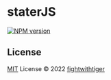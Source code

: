# staterJS

[![NPM version](https://img.shields.io/npm/v/starterts?color=a1b858&label=)](https://www.npmjs.com/package/starterts)



## License

[MIT](./LICENSE) License © 2022 [fightwithtiger](https://github.com/fightwithtiger)
